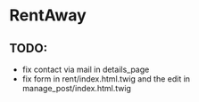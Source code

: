 # RentAway

## TODO:
- fix contact via mail in details_page
- fix form in rent/index.html.twig and the edit in manage_post/index.html.twig